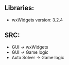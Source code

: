 ## Libraries:
 - wxWidgets version: 3.2.4

## SRC: 
 - GUI -> wxWidgets
 - GUI -> Game logic
 - Auto Solver -> Game logic
